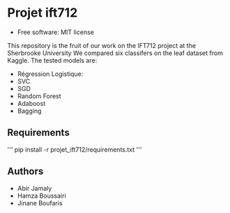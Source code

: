 
Projet ift712
=============
* Free software: MIT license

This repository is the fruit of our work on the IFT712 project at the Sherbrooke University
We compared six classifers on the leaf dataset from Kaggle. 
The tested models are:
- Régression Logistique: 
- SVC 
- SGD
- Random Forest 
- Adaboost 
- Bagging 

Requirements
--------
'''
pip install -r projet_ift712/requirements.txt
'''


Authors
--------

- Abir Jamaly
- Hamza Boussairi
- Jinane Boufaris

